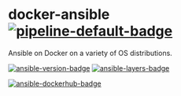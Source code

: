 # docker-ansible [![pipeline-default-badge][]][pipeline-default-link]

[pipeline-default-badge]: https://gitlab.com/joeltimothyoh/docker-ansible/badges/master/pipeline.svg
[pipeline-default-link]: https://hub.docker.com/r/joeltimothyoh/ansible

Ansible on Docker on a variety of OS distributions.

[![ansible-version-badge][]][ansible-metadata-link] [![ansible-layers-badge][]][ansible-metadata-link]

[ansible-version-badge]: https://images.microbadger.com/badges/version/joeltimothyoh/ansible.svg
[ansible-layers-badge]: https://images.microbadger.com/badges/image/joeltimothyoh/ansible.svg
[ansible-metadata-link]: https://microbadger.com/images/joeltimothyoh/ansible

[![ansible-dockerhub-badge][]][ansible-dockerhub-link]

[ansible-dockerhub-badge]: https://img.shields.io/badge/docker%20hub-joeltimothyoh/ansible-blue.svg?logo=docker&logoColor=2596EC&color=C20000&label=&labelColor=&style=popout-square
[ansible-dockerhub-link]: https://hub.docker.com/r/joeltimothyoh/ansible
